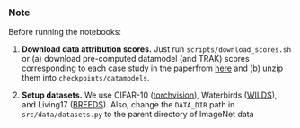 ### Note 

Before running the notebooks:

1. **Download data attribution scores.**  Just run `scripts/download_scores.sh` or (a) download pre-computed datamodel (and TRAK) scores corresponding to each case study in the paperfrom [here](https://www.dropbox.com/s/9ohxrrba8wb2piv/datamodels.zip?dl=0) and (b) unzip them into `checkpoints/datamodels`.

2. **Setup datasets.**  We use CIFAR-10 ([torchvision](https://pytorch.org/vision/stable/generated/torchvision.datasets.CIFAR10.html)), Waterbirds ([WILDS](https://github.com/p-lambda/wilds)), and Living17 ([BREEDS](https://github.com/MadryLab/BREEDS-Benchmarks)). Also, change the `DATA_DIR` path in `src/data/datasets.py` to the parent directory of ImageNet data
